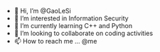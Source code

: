 - 👋 Hi, I’m @GaoLeSi
- 👀 I’m interested in Information Security
- 🌱 I’m currently learning C++ and Python
- 💞️ I’m looking to collaborate on coding activities
- 📫 How to reach me ... @me

<!---
GaoLeSi/GaoLeSi is a ✨ special ✨ repository because its `README.md` (this file) appears on your GitHub profile.
You can click the Preview link to take a look at your changes.
--->
